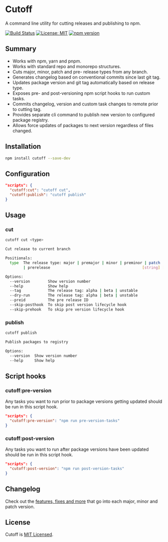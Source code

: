 # Cutoff

A command line utility for cutting releases and publishing to npm.

[![Build Status](https://travis-ci.com/badbatch/cutoff.svg?branch=master)](https://travis-ci.com/badbatch/cutoff)
[![License: MIT](https://img.shields.io/badge/License-MIT-yellow.svg)](LICENSE)
[![npm version](https://badge.fury.io/js/cutoff.svg)](https://badge.fury.io/js/cutoff)

## Summary

* Works with npm, yarn and pnpm.
* Works with standard repo and monorepo structures.
* Cuts major, minor, patch and pre- release types from any branch.
* Generates changelog based on conventional commits since last git tag.
* Updates package version and git tag automatically based on release type.
* Exposes pre- and post-versioning npm script hooks to run custom tasks.
* Commits changelog, version and custom task changes to remote prior to cutting tag.
* Provides separate cli command to publish new version to configured package registry.
* Allows force updates of packages to next version regardless of files changed.

## Installation

```sh
npm install cutoff --save-dev
```

## Configuration

```json
"scripts": {
  "cutoff:cut": "cutoff cut",
  "cutoff:publish": "cutoff publish"
}
```

## Usage

### cut

```sh
cutoff cut <type>

Cut release to current branch

Positionals:
  type  The release type: major | premajor | minor | preminor | patch | prepatch
        | prerelease                                         [string] [required]

Options:
  --version        Show version number                                 [boolean]
  --help           Show help                                           [boolean]
  --tag            The release tag: alpha | beta | unstable             [string]
  --dry-run        The release tag: alpha | beta | unstable            [boolean]
  --preid          The pre release ID                                   [string]
  --skip-posthook  To skip post version lifecycle hook                 [boolean]
  --skip-prehook   To skip pre version lifecycle hook                  [boolean]
```

### publish

```sh
cutoff publish

Publish packages to registry

Options:
  --version  Show version number                                       [boolean]
  --help     Show help                                                 [boolean]
```

## Script hooks

### cutoff:pre-version

Any tasks you want to run prior to package versions getting updated should be run in this script hook.

```json
"scripts": {
  "cutoff:pre-version": "npm run pre-version-tasks"
}
```

### cutoff:post-version

Any tasks you want to run after package versions have been updated should be run in this script hook.

```json
"scripts": {
  "cutoff:post-version": "npm run post-version-tasks"
}
```

## Changelog

Check out the [features, fixes and more](CHANGELOG.md) that go into each major, minor and patch version.

## License

Cutoff is [MIT Licensed](LICENSE).
